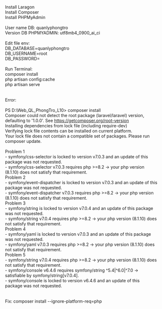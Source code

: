 Install Laragon <br>
Install Composer <br>
Install PHPMyAdmin <br>
<br>
User name DB: quanlyphongtro <br>
Version DB PHPMYADMIN: utf8mb4_0900_ai_ci <br>
<br>
Edit file env: <br>
    DB_DATABASE=quanlyphongtro <br>
    DB_USERNAME=root <br>
    DB_PASSWORD= <br>
<br>
Run Terminal: <br>
    composer install<br>
    php artisan config:cache<br>
    php artisan serve<br>
<br>
<br>
Error:<br>
<br>
    PS D:\Web_QL_PhongTro_L10> composer install<br>
    Composer could not detect the root package (laravel/laravel) version, defaulting to '1.0.0'. See https://getcomposer.org/root-version<br>
    Installing dependencies from lock file (including require-dev)<br>
    Verifying lock file contents can be installed on current platform.<br>
    Your lock file does not contain a compatible set of packages. Please run composer update.<br>
<br>
    Problem 1<br>
        - symfony/css-selector is locked to version v7.0.3 and an update of this package was not requested.<br>
        - symfony/css-selector v7.0.3 requires php >=8.2 -> your php version (8.1.10) does not satisfy that requirement.<br>
    Problem 2<br>
        - symfony/event-dispatcher is locked to version v7.0.3 and an update of this package was not requested.<br>
        - symfony/event-dispatcher v7.0.3 requires php >=8.2 -> your php version (8.1.10) does not satisfy that requirement.<br>
    Problem 3<br>
        - symfony/string is locked to version v7.0.4 and an update of this package was not requested.<br>
        - symfony/string v7.0.4 requires php >=8.2 -> your php version (8.1.10) does not satisfy that requirement.<br>
    Problem 4<br>
        - symfony/yaml is locked to version v7.0.3 and an update of this package was not requested.<br>
        - symfony/yaml v7.0.3 requires php >=8.2 -> your php version (8.1.10) does not satisfy that requirement.<br>
    Problem 5<br>
        - symfony/string v7.0.4 requires php >=8.2 -> your php version (8.1.10) does not satisfy that requirement.<br>
        - symfony/console v6.4.6 requires symfony/string ^5.4|^6.0|^7.0 -> satisfiable by symfony/string[v7.0.4].<br>
        - symfony/console is locked to version v6.4.6 and an update of this package was not requested.<br>
<br>
<br>
Fix: composer install --ignore-platform-req=php<br>
